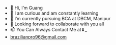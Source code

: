 - 👋 Hi, I’m Guang
- 👀 I am curious and am constantly learning
- 🌱 I’m currently pursuing BCA at DBCM, Manipur
- 💞️ Looking forward to collaborate with you all
- 📫 You Can Always Contact Me at⬇_
- brazilianpro96@gmail.com

<!---
Guang84/Guang84 is a ✨ special ✨ repository because its `README.md` (this file) appears on your GitHub profile.
You can click the Preview link to take a look at your changes.
--->
